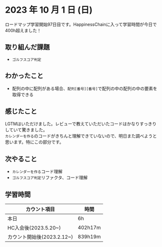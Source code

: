 # 2023 年 10 月 1 日 (日)

ロードマップ学習開始97日目です。HappinessChainに入って学習時間が今日で400h超えました！


## 取り組んだ課題

- `ゴルフスコア判定`


## わかったこと

- 配列の中に配列がある場合、`配列[番号][番号]`で配列の中の配列の中の要素を取得できる


## 感じたこと

LGTMはいただけました。レビューで教えていただいたコードはかなりすっきりしていて驚きました。<br>
`カレンダーを作る`のコードがきちんと理解できていないので、明日また調べようと思います。特にこの部分です。


## 次やること

- `カレンダーを作る`コード理解
- `ゴルフスコア判定`リファクタ、コード理解


## 学習時間

|カウント項目|時間|
|----|----|
|本日|6h|
|HC入会後(2023.5.20~)|402h17m|
|カウント開始後(2023.2.12~)|839h19m|
